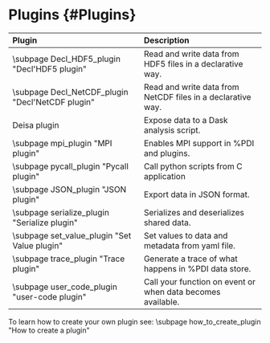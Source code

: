 # Plugins {#Plugins}

|Plugin                                               |Description                                                        |
|:----------------------------------------------------|:------------------------------------------------------------------|
|\subpage Decl_HDF5_plugin "Decl'HDF5 plugin"         |Read and write data from HDF5 files in a declarative way.          |
|\subpage Decl_NetCDF_plugin "Decl'NetCDF plugin"     |Read and write data from NetCDF files in a declarative way.        |
|Deisa plugin                                         |Expose data to a Dask analysis script.                             |
|\subpage mpi_plugin "MPI plugin"                     |Enables MPI support in %PDI and plugins.                           |
|\subpage pycall_plugin "Pycall plugin"               |Call python scripts from C application                             |
|\subpage JSON_plugin "JSON plugin"                   |Export data in JSON format.                                        |
|\subpage serialize_plugin "Serialize plugin"         |Serializes and deserializes shared data.                           |
|\subpage set_value_plugin "Set Value plugin"         |Set values to data and metadata from yaml file.                    |
|\subpage trace_plugin "Trace plugin"                 |Generate a trace of what happens in %PDI data store.               |
|\subpage user_code_plugin "user-code plugin"         |Call your function on event or when data becomes available.        |

To learn how to create your own plugin see: \subpage how_to_create_plugin "How to create a plugin"
